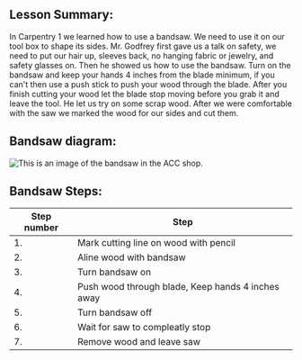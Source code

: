 ## Lesson Summary:

In Carpentry 1 we learned how to use a bandsaw. We need to use it on our tool box to shape its sides. Mr. Godfrey first gave us a talk on safety, we need to put our hair up, sleeves back, no hanging fabric or jewelry, and safety glasses on. Then he showed us how to use the bandsaw. Turn on the bandsaw and keep your hands 4 inches from the blade minimum, if you can't then use a push stick to push your wood through the blade. After you finish cutting your wood let the blade stop moving before you grab it and leave the tool. He let us try on some scrap wood. After we were comfortable with the saw we marked the wood for our sides and cut them. 

## Bandsaw diagram:

![This is an image of the bandsaw in the ACC shop.](https://www.diamondtoolstore.com/cdn/shop/products/pm2415b-24-bandsaw-5hp-1ph-230v-291925.jpg?v=1694446929&width=1200)

## Bandsaw Steps:

| Step number | Step                                               |
| ----------- | -------------------------------------------------- |
| 1.          | Mark cutting line on wood with pencil              |
| 2.          | Aline wood with bandsaw                            |
| 3.          | Turn bandsaw on                                    |
| 4.          | Push wood through blade, Keep hands 4 inches away  |
| 5.          | Turn bandsaw off                                   |
| 6.          | Wait for saw to compleatly stop                    |
| 7.          | Remove wood and leave saw                          | 
